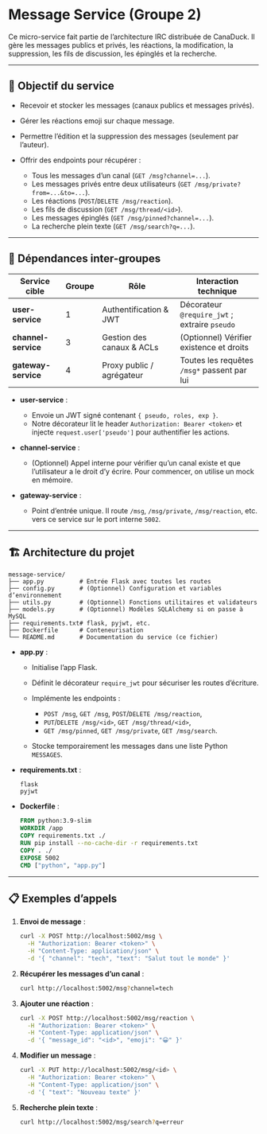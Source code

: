 # Message Service (Groupe 2)

Ce micro-service fait partie de l’architecture IRC distribuée de CanaDuck. Il gère
les messages publics et privés, les réactions, la modification, la suppression,
les fils de discussion, les épinglés et la recherche.

---

## 🎯 Objectif du service

* Recevoir et stocker les messages (canaux publics et messages privés).
* Gérer les réactions emoji sur chaque message.
* Permettre l’édition et la suppression des messages (seulement par l’auteur).
* Offrir des endpoints pour récupérer :

  * Tous les messages d’un canal (`GET /msg?channel=...`).
  * Les messages privés entre deux utilisateurs (`GET /msg/private?from=...&to=...`).
  * Les réactions (`POST`/`DELETE /msg/reaction`).
  * Les fils de discussion (`GET /msg/thread/<id>`).
  * Les messages épinglés (`GET /msg/pinned?channel=...`).
  * La recherche plein texte (`GET /msg/search?q=...`).

---

## 🔗 Dépendances inter-groupes

| Service cible       | Groupe | Rôle                      | Interaction technique                         |
| ------------------- | ------ | ------------------------- | --------------------------------------------- |
| **user-service**    | 1      | Authentification & JWT    | Décorateur `@require_jwt` ; extraire `pseudo` |
| **channel-service** | 3      | Gestion des canaux & ACLs | (Optionnel) Vérifier existence et droits      |
| **gateway-service** | 4      | Proxy public / agrégateur | Toutes les requêtes `/msg*` passent par lui   |

* **user-service** :

  * Envoie un JWT signé contenant `{ pseudo, roles, exp }`.
  * Notre décorateur lit le header `Authorization: Bearer <token>` et injecte
    `request.user['pseudo']` pour authentifier les actions.

* **channel-service** :

  * (Optionnel) Appel interne pour vérifier qu’un canal existe et que l’utilisateur
    a le droit d’y écrire. Pour commencer, on utilise un mock en mémoire.

* **gateway-service** :

  * Point d’entrée unique. Il route `/msg`, `/msg/private`, `/msg/reaction`,
    etc. vers ce service sur le port interne `5002`.

---

## 🏗️ Architecture du projet

```text
message-service/
├── app.py          # Entrée Flask avec toutes les routes
├── config.py       # (Optionnel) Configuration et variables d’environnement
├── utils.py        # (Optionnel) Fonctions utilitaires et validateurs
├── models.py       # (Optionnel) Modèles SQLAlchemy si on passe à MySQL
├── requirements.txt# flask, pyjwt, etc.
├── Dockerfile      # Conteneurisation
└── README.md       # Documentation du service (ce fichier)
```

* **app.py** :

  * Initialise l’app Flask.
  * Définit le décorateur `require_jwt` pour sécuriser les routes d’écriture.
  * Implémente les endpoints :

    * `POST /msg`, `GET /msg`, `POST`/`DELETE /msg/reaction`,
    * `PUT`/`DELETE /msg/<id>`, `GET /msg/thread/<id>`,
    * `GET /msg/pinned`, `GET /msg/private`, `GET /msg/search`.
  * Stocke temporairement les messages dans une liste Python `MESSAGES`.

* **requirements.txt** :

  ```text
  flask
  pyjwt
  ```

* **Dockerfile** :

  ```dockerfile
  FROM python:3.9-slim
  WORKDIR /app
  COPY requirements.txt ./
  RUN pip install --no-cache-dir -r requirements.txt
  COPY . ./
  EXPOSE 5002
  CMD ["python", "app.py"]
  ```

---

## 📋 Exemples d’appels

1. **Envoi de message** :

   ```bash
   curl -X POST http://localhost:5002/msg \
     -H "Authorization: Bearer <token>" \
     -H "Content-Type: application/json" \
     -d '{ "channel": "tech", "text": "Salut tout le monde" }'
   ```

2. **Récupérer les messages d’un canal** :

   ```bash
   curl http://localhost:5002/msg?channel=tech
   ```

3. **Ajouter une réaction** :

   ```bash
   curl -X POST http://localhost:5002/msg/reaction \
     -H "Authorization: Bearer <token>" \
     -H "Content-Type: application/json" \
     -d '{ "message_id": "<id>", "emoji": "😀" }'
   ```

4. **Modifier un message** :

   ```bash
   curl -X PUT http://localhost:5002/msg/<id> \
     -H "Authorization: Bearer <token>" \
     -H "Content-Type: application/json" \
     -d '{ "text": "Nouveau texte" }'
   ```

5. **Recherche plein texte** :

   ```bash
   curl http://localhost:5002/msg/search?q=erreur
   ```
